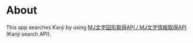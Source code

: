 # About

This app searches Kanji by using [MJ文字図形取得API / MJ文字情報取得API
](https://mojikiban.ipa.go.jp/mji/) (Kanji search API).

